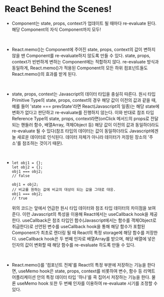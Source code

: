 # React Behind the Scenes!

* Component는 state, props, context가 업데이트 될 때마다 re-evaluate 된다. 해당 Component의 자식 Component까지 모두!
<br/>

* React.memo()는 Component에 주어진 state, props, context의 값이 변하지 않을 땐 Component를 re-evaluate하지 않도록 만들 수 있다. state, props, context가 빈번하게 변하는 Component에는 적합하지 않다. re-evaluate 방식과 동일하게, React.memo()가 적용된 Component의 모든 하위 컴포넌트들도 React.memo()의 효과를 받게 된다.
<br/>

* state, props, context는 Javascript의 데이터 타입을 충실히 따른다. 원시 타입Primitive Type의 state, props, context의 경우 해당 값이 이전의 값과 같을 때, 예를 들어 'state === prevState'라면 React(Javascript의 일종)는 해당 state에 변화가 없다고 판단하고 re-evaluate를 진행하지 않는다. 이와 반대로 참조 타입Reference Type의 state, props, context라면(onClick 메서드의 props로 전달되는 핸들러 함수, 배열Array, 객체Object 등) 해당 값이 이전의 값과 동일하더라도 re-evaluate 될 수 있다(참조 타입의 데이터는 값이 동일하더라도 Javascript에겐 늘 새로운 데이터로 인식된다. 데이터 자체가 아니라 데이터가 저장된 장소의 '주소'를 참조하는 것이기 때문).
<br/>


* 
  ~~~ 
  let obj1 = {}; 
  let obj2 = {}; 
  obj1 === obj2;
  // false

  obj1 = obj2;
  // 비교를 원하는 값에 비교의 대상이 되는 값을 그대로 대응.   
  obj1 === obj2;
  // true
  ~~~
    위의 코드는 앞에서 언급한 원시 타입 데이터와 참조 타입 데이터의 차이점을 보여준다. 이런 Javascript의 특성을 이용해 React에서는 useCallback hook을 제공한다. useCallback은 참조 타입인 함수(Javascript에서는 함수를 객체Object로 취급한다)로 선언된 변수를 useCallback hook을 통해 해당 함수가  포함된 Component가 최초로 렌더링 될 때 React의 특정 storage에 해당 함수를 저장한다. useCallback hook은 두 번째 인자로 배열Array를 받으며, 해당 배열에 넣은 인자의 값이 변화할 때 해당 함수를 re-evaluate 하도록 만들 수 있다.
<br/>

* React.memo()를 '컴포넌트 전체'를 React의 특정 부분에 저장하는 기능을 한다면, useMemo hook은 state, props, context를 비롯하여 변수, 함수 등 리액트 어플리케이션 안의 특정 데이터 타입 '하나'를 콕 집어서 저장하는 기능을 한다. 물론 useMemo hook 또한 두 번째 인자를 이용하여 re-evaluate 시기를 조정할 수 있다.